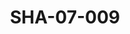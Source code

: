 ---
pid: SHA-07-009
title: SHA-07-009
language: ar
collection: شرحبيل احمد
original_label: 
rights: شرحبيل احمد
location_of_original: شرحبيل احمد
photographer_or_studio: 
scanned_from: photograph 10.4 by 16.8
_date: 8/9/1977
location: الخرطوم، نادي الطيران المدني
description: شرحبيل احمد وشخص اخر في حفل تكريم شرحبيل احمد
additional_notes: 
permission_display: 'yes'
on_server: 'no'
on_website: 'no'
permalink: "/archive/ar/sha-07-009.html"
layout: photo-page
---
